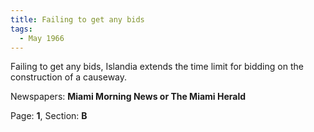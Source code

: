 ```yaml
---  
title: Failing to get any bids  
tags:  
  - May 1966  
---  
```

  
Failing to get any bids, Islandia extends the time limit for bidding on the construction of a causeway.  
  
Newspapers: **Miami Morning News or The Miami Herald**  
  
Page: **1**, Section: **B** 
